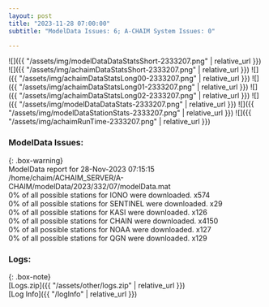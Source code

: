 ```yaml
---
layout: post
title: "2023-11-28 07:00:00"
subtitle: "ModelData Issues: 6; A-CHAIM System Issues: 0"

---
```


![]({{ "/assets/img/modelDataDataStatsShort-2333207.png" | relative_url }})
![]({{ "/assets/img/achaimDataStatsShort-2333207.png" | relative_url }})
![]({{ "/assets/img/achaimDataStatsLong00-2333207.png" | relative_url }})
![]({{ "/assets/img/achaimDataStatsLong01-2333207.png" | relative_url }})
![]({{ "/assets/img/achaimDataStatsLong02-2333207.png" | relative_url }})
![]({{ "/assets/img/modelDataDataStats-2333207.png" | relative_url }})
![]({{ "/assets/img/modelDataStationStats-2333207.png" | relative_url }})
![]({{ "/assets/img/achaimRunTime-2333207.png" | relative_url }})


### ModelData Issues:  
  
{: .box-warning}  
 ModelData report for 28-Nov-2023 07:15:15   
 /home/chaim/ACHAIM_SERVER/A-CHAIM/modelData/2023/332/07/modelData.mat   
 0% of all possible stations for IONO were downloaded. x574   
 0% of all possible stations for SENTINEL were downloaded. x29   
 0% of all possible stations for KASI were downloaded. x126   
 0% of all possible stations for CHAIN were downloaded. x4150   
 0% of all possible stations for NOAA were downloaded. x127   
 0% of all possible stations for QGN were downloaded. x129   
  


### Logs:  
  
{: .box-note}  
[Logs.zip]({{ "/assets/other/logs.zip" | relative_url }})  
[Log Info]({{ "/logInfo" | relative_url }})  
